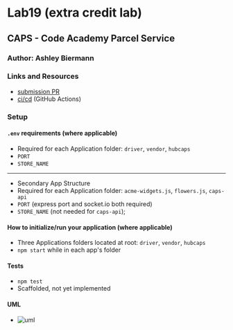 # Lab19 (extra credit lab)

## CAPS - Code Academy Parcel Service

### Author: Ashley Biermann

### Links and Resources

- [submission PR](https://github.com/401-advanced-javascript-ashley-biermann/caps/pull/5)
- [ci/cd](https://github.com/401-advanced-javascript-ashley-biermann/notes/tree/master/.github/workflows) (GitHub Actions)

### Setup

#### `.env` requirements (where applicable)
- Required for each Application folder: `driver`, `vendor`, `hubcaps` 
- `PORT` 
- `STORE_NAME`
-----
- Secondary App Structure
- Required for each Application folder: `acme-widgets.js`, `flowers.js`, `caps-api` 
- `PORT` (express port and socket.io both required)
- `STORE_NAME` (not needed for `caps-api`);

#### How to initialize/run your application (where applicable)
- Three Applications folders located at root: `driver`, `vendor`, `hubcaps` 
- `npm start` while in each app's folder

#### Tests

- `npm test`
- Scaffolded, not yet implemented

#### UML

- ![uml](./images/capsclass16.jpg)
